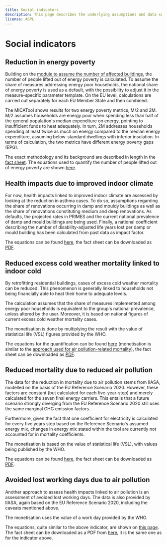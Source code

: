 ```yaml
---
title: Social indicators
description: This page describes the underlying assumptions and data sources for the social indicators.
license: AGPL
---
```


<!--
© 2024, 2025 Fraunhofer-Gesellschaft e.V., München

SPDX-License-Identifier: AGPL-3.0-or-later
-->

Social indicators
===

Reduction in energy poverty
-

Building on the [module to assume the number of affected buildings](../modules/N_affected_dwellings.md), the number
of people lifted out of energy poverty is calculated.
To assume the share of measures addressing energy poor households, the national share of energy poverty is used as a default, with the possibility to adjust it in the measure-specific
parameter template. On the EU level, calculations are carried out separately for each EU Member State and then combined.

The MICATool shows results for two energy poverty metrics, M/2 and 2M. 
M/2 assumes households are energy poor when spending less than half of the general population's median expenditure on energy, pointing to insufficient funds to heat adequately. 
In turn, 2M addresses households spending at least twice as much on energy compared to the median energy expenditure, assuming below-standard dwellings with inferior insulation.
In terms of calculation, the two metrics have different energy poverty gaps (EPG).

The exact methodology and its background are described in length in the [fact sheet](https://micatool.eu/seed-micat-project-wAssets/docs/publications/factsheets/Social-impact-Alleviation-of-energy-poverty.pdf).
The equations used to quantify the number of people lifted out of energy poverty are shown [here](./energy_poverty.md).

Health impacts due to improved indoor climate
-

For now, health impacts linked to improved indoor climate are assessed by looking at the reduction in asthma cases. 
To do so, assumptions regarding the share of renovations occurring in damp and mouldy buildings as well as the share
of renovations constituting medium and deep renovations. As defaults, the projected rates in PRIMES and the current
national prevalence of damp and mould buildings are being used. Finally, a national coefficient describing the number of 
disability-adjusted life years lost per damp or mould building has been calculated from past data as impact factor.

The equations can be found [here](./health_IC.md), the fact sheet can be downloaded as [PDF](https://micatool.eu/seed-micat-project-wAssets/docs/publications/factsheets/Social-impact-Avoided-burden-of-Asthma.pdf).

Reduced excess cold weather mortality linked to indoor cold
-

By retrofitting residential buildings, cases of excess cold weather mortality can be reduced. 
This phenomenon is generally linked to households not being financially able to heat their home to adequate levels.

The calculation assumes that the share of measures implemented among energy poor households is equivalent to the group's national prevalence, unless altered by the user. 
Moreover, it is based on national figures of current excess cold weather mortality cases.

The monetisation is done by multiplying the result with the value of statistical life (VSL) figures provided by the WHO.

The equations for the quantification can be found [here](./excess_cold_weather_mortality.md) (monetisation is similar to the [approach used for air pollution-related mortality](./health_AP.md)), the fact sheet can be downloaded as [PDF](https://micatool.eu/seed-micat-project-wAssets/docs/publications/factsheets/Social-impact-Reduced-or-avoided-excess-cold-weather-mortality-due-to-energy-efficiency-improvements-in-the-residential-building-sector.pdf).

Reduced mortality due to reduced air pollution
-

The data for the reduction in mortality due to air pollution stems from IIASA, modelled on the basis of the EU Reference 
Scenario 2020. However, these factors are constant (but calculated for each five-year-step) and merely calculated for 
the seven final energy carriers. This entails that a future scenario strongly diverging from the EU Reference Scenario 
2020 still uses the same marginal GHG emission factors. 

Furthermore, given the fact that one coefficient for electricity is calculated for every five years step based on 
the Reference Scenario's assumed energy mix, changes in energy mix stated within the tool are currently not accounted
for in mortality coefficients.

The monetisation is based on the value of statistical life (VSL), with values being published by the WHO. 

The equations can be found [here](./health_AP.md), the fact sheet can be downloaded as [PDF](https://micatool.eu/seed-micat-project-wAssets/docs/publications/factsheets/Social-impact-Human-health-due-to-reduced-air-pollution.pdf).

Avoided lost working days due to air pollution
-

Another approach to assess health impacts linked to air pollution is an assessment of avoided lost working days. The data
is also provided by IIASA, again based on the EU Reference Scenario 2020, including the caveats mentioned above.

The monetisation uses the value of a work day provided by the WHO.

The equations, quite similar to the above indicator, are shown on [this page](./lost_work_days.md). The fact sheet can
be downloaded as a PDF from [here](https://micatool.eu/seed-micat-project-wAssets/docs/publications/factsheets/Social-impact-Human-health-due-to-reduced-air-pollution.pdf), it is the same one as for the indicator above.